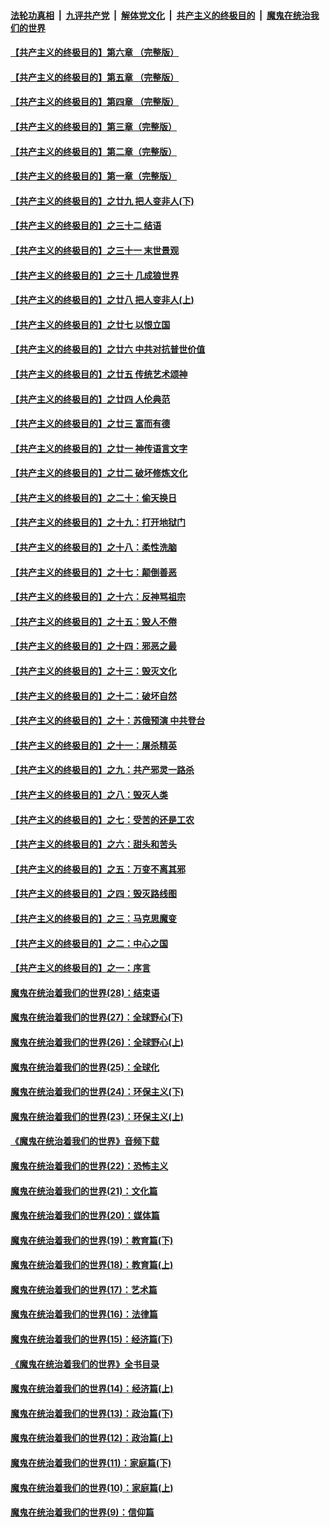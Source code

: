 ####  [法轮功真相](../../../../basic/blob/master/README.md?t=05050031) &nbsp;|&nbsp; [九评共产党](../../../../9ping.md/blob/master/README.md?t=05050031) &nbsp;|&nbsp; [解体党文化](../../../../jtdwh.md/blob/master/README.md?t=05050031)  &nbsp;|&nbsp; [共产主义的终极目的](../../../../gczydzjmd.md/blob/master/README.md?t=05050031) &nbsp;|&nbsp; [魔鬼在统治我们的世界](../../../../mgztzwmdsj.md/blob/master/README.md?t=05050031) 

#### [【共产主义的终极目的】第六章 （完整版）](../pages/nsc422/n11428913.md?t=05050031) 

#### [【共产主义的终极目的】第五章 （完整版）](../pages/nsc422/n11428912.md?t=05050031) 

#### [【共产主义的终极目的】第四章 （完整版）](../pages/nsc422/n11428907.md?t=05050031) 

#### [【共产主义的终极目的】第三章（完整版）](../pages/nsc422/n11428848.md?t=05050031) 

#### [【共产主义的终极目的】第二章（完整版）](../pages/nsc422/n11428831.md?t=05050031) 

#### [【共产主义的终极目的】第一章（完整版）](../pages/nsc422/n11417651.md?t=05050031) 

#### [【共产主义的终极目的】之廿九 把人变非人(下)](../pages/nsc422/n11344140.md?t=05050031) 

#### [【共产主义的终极目的】之三十二 结语](../pages/nsc422/n11360535.md?t=05050031) 

#### [【共产主义的终极目的】之三十一 末世景观](../pages/nsc422/n11351129.md?t=05050031) 

#### [【共产主义的终极目的】之三十 几成狼世界](../pages/nsc422/n11348280.md?t=05050031) 

#### [【共产主义的终极目的】之廿八 把人变非人(上)](../pages/nsc422/n11340492.md?t=05050031) 

#### [【共产主义的终极目的】之廿七 以恨立国](../pages/nsc422/n11336944.md?t=05050031) 

#### [【共产主义的终极目的】之廿六 中共对抗普世价值](../pages/nsc422/n11324785.md?t=05050031) 

#### [【共产主义的终极目的】之廿五 传统艺术颂神](../pages/nsc422/n11296396.md?t=05050031) 

#### [【共产主义的终极目的】之廿四 人伦典范](../pages/nsc422/n11296397.md?t=05050031) 

#### [【共产主义的终极目的】之廿三 富而有德](../pages/nsc422/n11283598.md?t=05050031) 

#### [【共产主义的终极目的】之廿一 神传语言文字](../pages/nsc422/n11263265.md?t=05050031) 

#### [【共产主义的终极目的】之廿二 破坏修炼文化](../pages/nsc422/n11245728.md?t=05050031) 

#### [【共产主义的终极目的】之二十：偷天换日](../pages/nsc422/n11238846.md?t=05050031) 

#### [【共产主义的终极目的】之十九：打开地狱门](../pages/nsc422/n11206376.md?t=05050031) 

#### [【共产主义的终极目的】之十八：柔性洗脑](../pages/nsc422/n11199994.md?t=05050031) 

#### [【共产主义的终极目的】之十七：颠倒善恶](../pages/nsc422/n11179782.md?t=05050031) 

#### [【共产主义的终极目的】之十六：反神骂祖宗](../pages/nsc422/n11166798.md?t=05050031) 

#### [【共产主义的终极目的】之十五：毁人不倦](../pages/nsc422/n11166792.md?t=05050031) 

#### [【共产主义的终极目的】之十四：邪恶之最](../pages/nsc422/n11150249.md?t=05050031) 

#### [【共产主义的终极目的】之十三：毁灭文化](../pages/nsc422/n11135227.md?t=05050031) 

#### [【共产主义的终极目的】之十二：破坏自然](../pages/nsc422/n11135214.md?t=05050031) 

#### [【共产主义的终极目的】之十：苏俄预演 中共登台](../pages/nsc422/n11118424.md?t=05050031) 

#### [【共产主义的终极目的】之十一：屠杀精英](../pages/nsc422/n11118442.md?t=05050031) 

#### [【共产主义的终极目的】之九：共产邪灵一路杀](../pages/nsc422/n11114139.md?t=05050031) 

#### [【共产主义的终极目的】之八：毁灭人类](../pages/nsc422/n11108503.md?t=05050031) 

#### [【共产主义的终极目的】之七：受苦的还是工农](../pages/nsc422/n11101809.md?t=05050031) 

#### [【共产主义的终极目的】之六：甜头和苦头](../pages/nsc422/n11096971.md?t=05050031) 

#### [【共产主义的终极目的】之五：万变不离其邪](../pages/nsc422/n11091285.md?t=05050031) 

#### [【共产主义的终极目的】之四：毁灭路线图](../pages/nsc422/n11086284.md?t=05050031) 

#### [【共产主义的终极目的】之三：马克思魔变](../pages/nsc422/n11061941.md?t=05050031) 

#### [【共产主义的终极目的】之二：中心之国](../pages/nsc422/n11047728.md?t=05050031) 

#### [【共产主义的终极目的】之一：序言](../pages/nsc422/n11086077.md?t=05050031) 

#### [魔鬼在统治着我们的世界(28)：结束语](../pages/nsc422/n10936246.md?t=05050031) 

#### [魔鬼在统治着我们的世界(27)：全球野心(下)](../pages/nsc422/n10928319.md?t=05050031) 

#### [魔鬼在统治着我们的世界(26)：全球野心(上)](../pages/nsc422/n10900318.md?t=05050031) 

#### [魔鬼在统治着我们的世界(25)：全球化](../pages/nsc422/n10788205.md?t=05050031) 

#### [魔鬼在统治着我们的世界(24)：环保主义(下)](../pages/nsc422/n10695307.md?t=05050031) 

#### [魔鬼在统治着我们的世界(23)：环保主义(上)](../pages/nsc422/n10688613.md?t=05050031) 

#### [《魔鬼在统治着我们的世界》音频下载](../pages/nsc422/n10635553.md?t=05050031) 

#### [魔鬼在统治着我们的世界(22)：恐怖主义](../pages/nsc422/n10614727.md?t=05050031) 

#### [魔鬼在统治着我们的世界(21)：文化篇](../pages/nsc422/n10597706.md?t=05050031) 

#### [魔鬼在统治着我们的世界(20)：媒体篇](../pages/nsc422/n10586579.md?t=05050031) 

#### [魔鬼在统治着我们的世界(19)：教育篇(下)](../pages/nsc422/n10564808.md?t=05050031) 

#### [魔鬼在统治着我们的世界(18)：教育篇(上)](../pages/nsc422/n10526970.md?t=05050031) 

#### [魔鬼在统治着我们的世界(17)：艺术篇](../pages/nsc422/n10499093.md?t=05050031) 

#### [魔鬼在统治着我们的世界(16)：法律篇](../pages/nsc422/n10485969.md?t=05050031) 

#### [魔鬼在统治着我们的世界(15)：经济篇(下)](../pages/nsc422/n10469975.md?t=05050031) 

#### [《魔鬼在统治着我们的世界》全书目录](../pages/nsc422/n10464261.md?t=05050031) 

#### [魔鬼在统治着我们的世界(14)：经济篇(上)](../pages/nsc422/n10457370.md?t=05050031) 

#### [魔鬼在统治着我们的世界(13)：政治篇(下)](../pages/nsc422/n10448270.md?t=05050031) 

#### [魔鬼在统治着我们的世界(12)：政治篇(上)](../pages/nsc422/n10444576.md?t=05050031) 

#### [魔鬼在统治着我们的世界(11)：家庭篇(下)](../pages/nsc422/n10440961.md?t=05050031) 

#### [魔鬼在统治着我们的世界(10)：家庭篇(上)](../pages/nsc422/n10435448.md?t=05050031) 

#### [魔鬼在统治着我们的世界(9)：信仰篇](../pages/nsc422/n10432159.md?t=05050031) 

